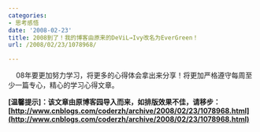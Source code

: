 ```yaml
---
categories:
- 思考感悟
date: '2008-02-23'
title: 2008到了！我的博客由原来的DeViL→Ivy改名为EverGreen！
url: /2008/02/23/1078968/

---
```



&nbsp;&nbsp;&nbsp;&nbsp;08年要更加努力学习，将更多的心得体会拿出来分享！将更加严格遵守每周至少一篇专心，精心的学习心得文章。

**[温馨提示]：该文章由原博客园导入而来，如排版效果不佳，请移步：[http://www.cnblogs.com/coderzh/archive/2008/02/23/1078968.html](http://www.cnblogs.com/coderzh/archive/2008/02/23/1078968.html)**